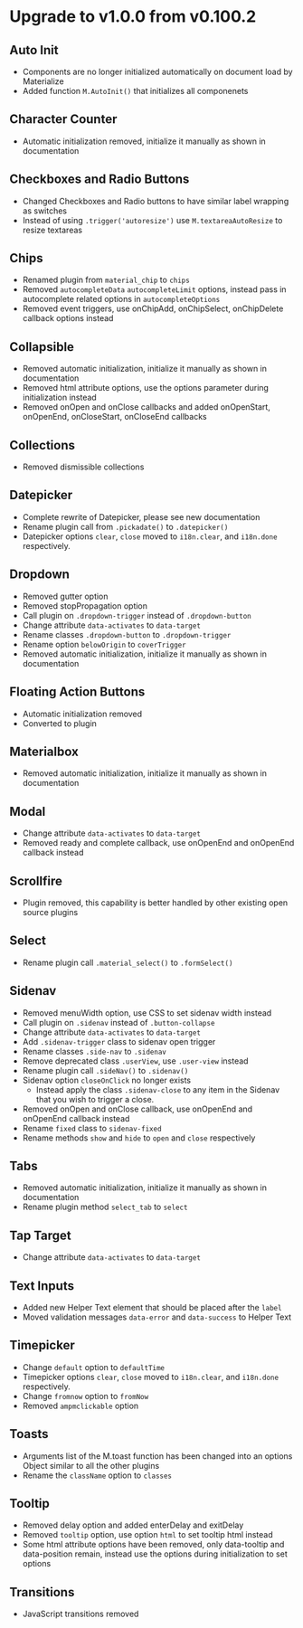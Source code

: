 # Upgrade to v1.0.0 from v0.100.2

## Auto Init
- Components are no longer initialized automatically on document load by Materialize
- Added function `M.AutoInit()` that initializes all componenets

## Character Counter
- Automatic initialization removed, initialize it manually as shown in documentation


## Checkboxes and Radio Buttons
- Changed Checkboxes and Radio buttons to have similar label wrapping as switches
- Instead of using `.trigger('autoresize')` use `M.textareaAutoResize` to resize textareas


## Chips
- Renamed plugin from `material_chip` to `chips`
- Removed `autocompleteData` `autocompleteLimit` options, instead pass in autocomplete related options in `autocompleteOptions`
- Removed event triggers, use onChipAdd, onChipSelect, onChipDelete callback options instead


## Collapsible
- Removed automatic initialization, initialize it manually as shown in documentation
- Removed html attribute options, use the options parameter during initialization instead
- Removed onOpen and onClose callbacks and added onOpenStart, onOpenEnd, onCloseStart, onCloseEnd callbacks


## Collections
- Removed dismissible collections


## Datepicker
- Complete rewrite of Datepicker, please see new documentation
- Rename plugin call from `.pickadate()` to `.datepicker()`
- Datepicker options `clear`, `close` moved to `i18n.clear`, and `i18n.done` respectively.


## Dropdown
- Removed gutter option
- Removed stopPropagation option
- Call plugin on `.dropdown-trigger` instead of `.dropdown-button`
- Change attribute `data-activates` to `data-target`
- Rename classes `.dropdown-button` to `.dropdown-trigger`
- Rename option `belowOrigin` to `coverTrigger`
- Removed automatic initialization, initialize it manually as shown in documentation


## Floating Action Buttons
- Automatic initialization removed
- Converted to plugin


## Materialbox
- Removed automatic initialization, initialize it manually as shown in documentation


## Modal
- Change attribute `data-activates` to `data-target`
- Removed ready and complete callback, use onOpenEnd and onOpenEnd callback instead


## Scrollfire
- Plugin removed, this capability is better handled by other existing open source plugins


## Select
- Rename plugin call `.material_select()` to `.formSelect()`


## Sidenav
- Removed menuWidth option, use CSS to set sidenav width instead
- Call plugin on `.sidenav` instead of `.button-collapse`
- Change attribute `data-activates` to `data-target`
- Add `.sidenav-trigger` class to sidenav open trigger
- Rename classes `.side-nav` to `.sidenav`
- Remove deprecated class `.userView`, use `.user-view` instead
- Rename plugin call `.sideNav()` to `.sidenav()`
- Sidenav option `closeOnClick` no longer exists
  - Instead apply the class `.sidenav-close` to any item in the Sidenav that you wish to trigger a close.
- Removed onOpen and onClose callback, use onOpenEnd and onOpenEnd callback instead
- Rename `fixed` class to `sidenav-fixed`
- Rename methods `show` and `hide` to `open` and `close` respectively


## Tabs
- Removed automatic initialization, initialize it manually as shown in documentation
- Rename plugin method `select_tab` to `select`


## Tap Target
- Change attribute `data-activates` to `data-target`


## Text Inputs
- Added new Helper Text element that should be placed after the `label`
- Moved validation messages `data-error` and `data-success` to Helper Text


## Timepicker
- Change `default` option to `defaultTime`
- Timepicker options `clear`, `close` moved to `i18n.clear`, and `i18n.done` respectively.
- Change `fromnow` option to `fromNow`
- Removed `ampmclickable` option


## Toasts
- Arguments list of the M.toast function has been changed into an options Object similar to all the other plugins
- Rename the `className` option to `classes`


## Tooltip
- Removed delay option and added enterDelay and exitDelay
- Removed `tooltip` option, use option `html` to set tooltip html instead
- Some html attribute options have been removed, only data-tooltip and data-position remain, instead use the options during initialization to set options


## Transitions
- JavaScript transitions removed
